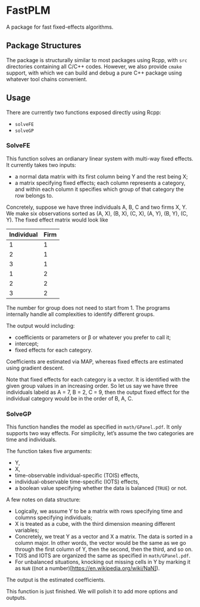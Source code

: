# FastPLM

A package for fast fixed-effects algorithms.

## Package Structures

The package is structurally similar to most packages using Rcpp, with `src` directories containing all C/C++ codes. However, we also provide `cmake` support, with which we can build and debug a pure C++ package using whatever tool chains convenient.

## Usage

There are currently two functions exposed directly using Rcpp:

* `solveFE`
* `solveGP`



### SolveFE

This function solves an ordianary linear system with multi-way fixed effects. It currently takes two inputs:

* a normal data matrix with its first column being Y and the rest being X;
* a matrix specifying fixed effects; each column represents a category, and within each column it specifies which group of that category the row belongs to.

Concretely, suppose we have three individuals A, B, C and two firms X, Y. We make six observations sorted as (A, X), (B, X), (C, X), (A, Y), (B, Y), (C, Y). The fixed effect matrix would look like

| Individual | Firm |
| ---------- | ---- |
| 1          | 1    |
| 2          | 1    |
| 3          | 1    |
| 1          | 2    |
| 2          | 2    |
| 3          | 2    |

The number for group does not need to start from 1. The programs internally handle all complexities to identify different groups.

The output would including:

* coefficients or parameters or β or whatever you prefer to call it;
* intercept;
* fixed effects for each category.

Coefficients are estimated via MAP, whereas fixed effects are estimated using gradient descent.

Note that fixed effects for each category is a vector. It is identified with the given group values in an increasing order. So let us say we have three individuals labeld as A = 7, B = 2, C = 9, then the output fixed effect for the individual category would be in the order of B, A, C.

### SolveGP

This function handles the model as specified in `math/GPanel.pdf`. It only supports two way effects. For simplicity, let’s assume the two categories are time and individuals. 

The function takes five arguments:

* Y,
* X,
* time-observable individual-specific (TOIS) effects,
* individual-observable time-specific (IOTS) effects,
* a boolean value specifying whether the data is balanced (`TRUE`) or not.

A few notes on data structure:

* Logically, we assume Y to be a matrix with rows specifying time and columns specifying individuals;
* X is treated as a cube, with the third dimension meaning different variables;
* Concretely, we treat Y as a vector and X a matrix. The data is sorted in a column major. In other words, the vector would be the same as we go through the first column of Y, then the second, then the third, and so on.
* TOIS and IOTS are organized the same as specified in  `math/GPanel.pdf`.
* For unbalanced situations, knocking out missing cells in Y by marking it as `NaN` ((not a number)[https://en.wikipedia.org/wiki/NaN]).

The output is the estimated coefficients.

This function is just finished. We will polish it to add more options and outputs.

